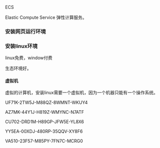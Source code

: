 ECS

Elastic Compute Service 弹性计算服务。 

### 安装网页运行环境



### 安装linux环境

linux免费，window付费

生态环境好。 

#### 虚拟机

虚拟的计算机，安装linux需要一个虚拟机，因为一个机器只能有一个操作系统。

 UF71K-2TW5J-M88QZ-8WMNT-WKUY4

AZ7MK-44Y1J-H819Z-WMYNC-N7ATF

CU702-DRD1M-H89GP-JFW5E-YL8X6

YY5EA-00XDJ-480RP-35QQV-XY8F6

VA510-23F57-M85PY-7FN7C-MCRG0

 